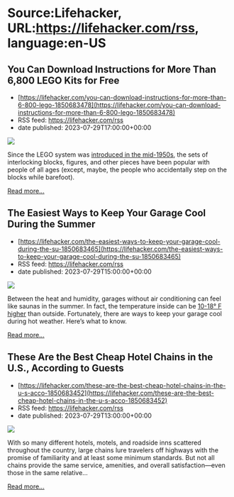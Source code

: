 # Source:Lifehacker, URL:https://lifehacker.com/rss, language:en-US

## You Can Download Instructions for More Than 6,800 LEGO Kits for Free
 - [https://lifehacker.com/you-can-download-instructions-for-more-than-6-800-lego-1850683478](https://lifehacker.com/you-can-download-instructions-for-more-than-6-800-lego-1850683478)
 - RSS feed: https://lifehacker.com/rss
 - date published: 2023-07-29T17:00:00+00:00

<img class="type:primaryImage" src="https://i.kinja-img.com/gawker-media/image/upload/s--ATOcEoXo--/c_fit,fl_progressive,q_80,w_636/2a0328e61c23c55902592781dc37a5db.jpg" /><p>Since the LEGO system was <a href="https://www.lego.com/en-us/aboutus/lego-group/the-lego-group-history?locale=en-us" rel="noopener noreferrer" target="_blank">introduced in the mid-1950s</a>, the sets of interlocking blocks, figures, and other pieces have been popular with people of all ages (except, maybe, the people who accidentally step on the blocks while barefoot). </p><p><a href="https://lifehacker.com/you-can-download-instructions-for-more-than-6-800-lego-1850683478">Read more...</a></p>

## The Easiest Ways to Keep Your Garage Cool During the Summer
 - [https://lifehacker.com/the-easiest-ways-to-keep-your-garage-cool-during-the-su-1850683465](https://lifehacker.com/the-easiest-ways-to-keep-your-garage-cool-during-the-su-1850683465)
 - RSS feed: https://lifehacker.com/rss
 - date published: 2023-07-29T15:00:00+00:00

<img class="type:primaryImage" src="https://i.kinja-img.com/gawker-media/image/upload/s--DmUCOZKU--/c_fit,fl_progressive,q_80,w_636/dc2df5073fe6917184b435cb7eee1ac0.jpg" /><p>Between the heat and humidity, garages without air conditioning can feel like saunas in the summer. In fact, the temperature inside can be <a href="https://www.garageliving.com/blog/garage-cooling-solutions" rel="noopener noreferrer" target="_blank">10-18° F higher</a> than outside. Fortunately, there are ways to keep your garage cool during hot weather. Here’s what to know.</p><p><a href="https://lifehacker.com/the-easiest-ways-to-keep-your-garage-cool-during-the-su-1850683465">Read more...</a></p>

## These Are the Best Cheap Hotel Chains in the U.S., According to Guests
 - [https://lifehacker.com/these-are-the-best-cheap-hotel-chains-in-the-u-s-acco-1850683452](https://lifehacker.com/these-are-the-best-cheap-hotel-chains-in-the-u-s-acco-1850683452)
 - RSS feed: https://lifehacker.com/rss
 - date published: 2023-07-29T13:00:00+00:00

<img class="type:primaryImage" src="https://i.kinja-img.com/gawker-media/image/upload/s--VBHP7MoD--/c_fit,fl_progressive,q_80,w_636/e72b3269e08cdedcd77889caa65227eb.jpg" /><p>With so many different hotels, motels, and roadside inns scattered throughout the country, large chains lure travelers off highways with the promise of familiarity and at least some minimum standards. But not all chains  provide the same service, amenities, and overall satisfaction—even those in the same relative…</p><p><a href="https://lifehacker.com/these-are-the-best-cheap-hotel-chains-in-the-u-s-acco-1850683452">Read more...</a></p>

